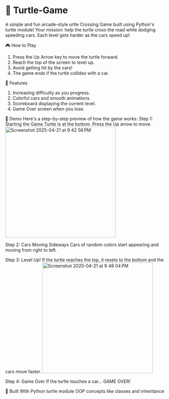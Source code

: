 # 🐢 Turtle-Game
A simple and fun arcade-style urtle Crossing Game built using Python's turtle module!
Your mission: help the turtle cross the road while dodging speeding cars. Each level gets harder as the cars speed up!

🎮 How to Play
  1. Press the Up Arrow key to move the turtle forward.
  2. Reach the top of the screen to level up.
  3. Avoid getting hit by the cars!
  4. The game ends if the turtle collides with a car.

🚀 Features
  1. Increasing difficulty as you progress.
  2. Colorful cars and smooth animations.
  3. Scoreboard displaying the current level.
  4. Game Over screen when you lose.

📸 Demo
Here's a step-by-step preview of how the game works:
  Step 1: Starting the Game
    Turtle is at the bottom. Press the Up arrow to move.   
    <img width="350" alt="Screenshot 2025-04-21 at 9 42 56 PM" src="https://github.com/user-attachments/assets/20a4dc7c-f5e5-488e-9536-3d8e8b6e3267" />

  Step 2: Cars Moving Sideways
    Cars of random colors start appearing and moving from right to left.
    
  Step 3: Level Up!
    If the turtle reaches the top, it resets to the bottom and the cars move faster.
    <img width="350" alt="Screenshot 2025-04-21 at 9 48 04 PM" src="https://github.com/user-attachments/assets/2b4128d9-7aad-4cb3-b385-5121ce671f00" />
    
  Step 4: Game Over
    If the turtle touches a car... GAME OVER!
   

🧠 Built With
  Python turtle module
  OOP concepts like classes and inheritance
